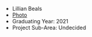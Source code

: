 * Lillian Beals
* [Photo](images/Introduction_Photo.jpg)
* Graduating Year: 2021
* Project Sub-Area: Undecided